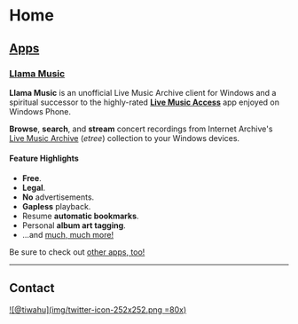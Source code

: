 # Home

## [Apps]

### [Llama Music]

**Llama Music** is an unofficial Live Music Archive client for Windows and a spiritual successor to the highly-rated [**Live Music Access**][lma-legacy] app enjoyed on Windows Phone.

**Browse**, **search**, and **stream** concert recordings from Internet Archive's [Live Music Archive][link-etree] (_etree_) collection to your Windows devices.

#### Feature Highlights

- **Free**.
- **Legal**.
- **No** advertisements.
- **Gapless** playback.
- Resume **automatic bookmarks**.
- Personal **album art tagging**.
- ...and [much, much more!][llama music features]

<script type="module" src="https://get.microsoft.com/badge/ms-store-badge.bundled.js"></script>
<ms-store-badge
    productid="9WZDNCRDCNJT"
    window-mode="full"
    animation="on">
</ms-store-badge>

Be sure to check out [other apps, too!][apps]

----

## Contact

[![@tiwahu](img/twitter-icon-252x252.png =80x)](https://twitter.com/tiwahu/)

[apps]: /apps/index.md
[llama music]: /apps/llama-music/index.md
[llama music features]: /apps/llama-music/index.md#feature-highlights
[lma-legacy]: /apps/live-music-access/index.md
[link-etree]: https://archive.org/details/etree/
[link-store-lma]: https://www.microsoft.com/store/apps/9WZDNCRDCNJT
[link-store-lma-legacy]: https://www.microsoft.com/store/apps/9WZDNCRDCNJX

